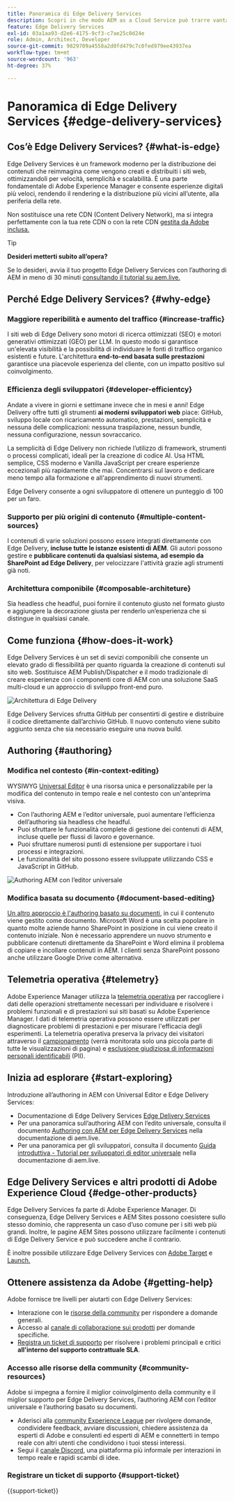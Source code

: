 ```yaml
---
title: Panoramica di Edge Delivery Services
description: Scopri in che modo AEM as a Cloud Service può trarre vantaggio dalle prestazioni e dai punteggi impeccabili di Lighthouse offerti da Edge Delivery Services.
feature: Edge Delivery Services
exl-id: 03a1aa93-d2e6-4175-9cf3-c7ae25c0d24e
role: Admin, Architect, Developer
source-git-commit: 9829709a4558a2d0fd479c7c0fed979ee43937ea
workflow-type: tm+mt
source-wordcount: '963'
ht-degree: 37%

---
```



# Panoramica di Edge Delivery Services {#edge-delivery-services}

## Cos’è Edge Delivery Services? {#what-is-edge}

Edge Delivery Services è un framework moderno per la distribuzione dei contenuti che reimmagina come vengono creati e distribuiti i siti web, ottimizzandoli per velocità, semplicità e scalabilità. È una parte fondamentale di Adobe Experience Manager e consente esperienze digitali più veloci, rendendo il rendering e la distribuzione più vicini all’utente, alla periferia della rete.

Non sostituisce una rete CDN (Content Delivery Network), ma si integra perfettamente con la tua rete CDN o con la rete CDN [gestita da Adobe inclusa.](/help/implementing/dispatcher/cdn.md)

>[!TIP]
>
>**Desideri metterti subito all’opera?**
>
>Se lo desideri, avvia il tuo progetto Edge Delivery Services con l’authoring di AEM in meno di 30 minuti [consultando il tutorial su aem.live.](https://www.aem.live/developer/ue-tutorial)


## Perché Edge Delivery Services? {#why-edge}

### Maggiore reperibilità e aumento del traffico {#increase-traffic}

I siti web di Edge Delivery sono motori di ricerca ottimizzati (SEO) e motori generativi ottimizzati (GEO) per LLM. In questo modo si garantisce un&#39;elevata visibilità e la possibilità di individuare le fonti di traffico organico esistenti e future. L&#39;architettura **end-to-end basata sulle prestazioni** garantisce una piacevole esperienza del cliente, con un impatto positivo sul coinvolgimento.

### Efficienza degli sviluppatori {#developer-efficientcy}

Andate a vivere in giorni e settimane invece che in mesi e anni! Edge Delivery offre tutti gli strumenti **ai moderni sviluppatori web** piace: GitHub, sviluppo locale con ricaricamento automatico, prestazioni, semplicità e nessuna delle complicazioni: nessuna traspilazione, nessun bundle, nessuna configurazione, nessun sovraccarico.

La semplicità di Edge Delivery non richiede l’utilizzo di framework, strumenti o processi complicati, ideali per la creazione di codice AI. Usa HTML semplice, CSS moderno e Vanilla JavaScript per creare esperienze eccezionali più rapidamente che mai. Concentrarsi sul lavoro e dedicare meno tempo alla formazione e all&#39;apprendimento di nuovi strumenti.

Edge Delivery consente a ogni sviluppatore di ottenere un punteggio di 100 per un faro.

### Supporto per più origini di contenuto {#multiple-content-sources}

I contenuti di varie soluzioni possono essere integrati direttamente con Edge Delivery, **incluse tutte le istanze esistenti di AEM**. Gli autori possono gestire e **pubblicare contenuti da qualsiasi sistema, ad esempio da SharePoint ad Edge Delivery**, per velocizzare l&#39;attività grazie agli strumenti già noti.

### Architettura componibile {#composable-architeture}

Sia headless che headful, puoi fornire il contenuto giusto nel formato giusto e aggiungere la decorazione giusta per renderlo un’esperienza che si distingue in qualsiasi canale.

## Come funziona {#how-does-it-work}

Edge Delivery Services è un set di sevizi componibili che consente un elevato grado di flessibilità per quanto riguarda la creazione di contenuti sul sito web. Sostituisce AEM Publish/Dispatcher e il modo tradizionale di creare esperienze con i componenti core di AEM con una soluzione SaaS multi-cloud e un approccio di sviluppo front-end puro.

![Architettura di Edge Delivery](assets/aem-with-eds-architecture.png)

Edge Delivery Services sfrutta GitHub per consentirti di gestire e distribuire il codice direttamente dall’archivio GitHub. Il nuovo contenuto viene subito aggiunto senza che sia necessario eseguire una nuova build.

## Authoring {#authoring}

### Modifica nel contesto {#in-context-editing}

WYSIWYG [Universal Editor](/help/implementing/universal-editor/introduction.md) è una risorsa unica e personalizzabile per la modifica del contenuto in tempo reale e nel contesto con un&#39;anteprima visiva.

* Con l’authoring AEM e l’editor universale, puoi aumentare l’efficienza dell’authoring sia headless che headful.
* Puoi sfruttare le funzionalità complete di gestione dei contenuti di AEM, incluse quelle per flussi di lavoro e governance.
* Puoi sfruttare numerosi punti di estensione per supportare i tuoi processi e integrazioni.
* Le funzionalità del sito possono essere sviluppate utilizzando CSS e JavaScript in GitHub.

![Authoring AEM con l’editor universale](assets/wysiwyg-authoring.png)

### Modifica basata su documento {#document-based-editing}

[Un altro approccio è l&#39;authoring basato su documenti](https://www.aem.live/docs/authoring), in cui il contenuto viene gestito come documento. Microsoft Word è una scelta popolare in quanto molte aziende hanno SharePoint in posizione in cui viene creato il contenuto iniziale. Non è necessario apprendere un nuovo strumento e pubblicare contenuti direttamente da SharePoint e Word elimina il problema di copiare e incollare contenuti in AEM. I clienti senza SharePoint possono anche utilizzare Google Drive come alternativa.

## Telemetria operativa {#telemetry}

Adobe Experience Manager utilizza la [telemetria operativa](https://www.aem.live/docs/operational-telemetry) per raccogliere i dati delle operazioni strettamente necessari per individuare e risolvere i problemi funzionali e di prestazioni sui siti basati su Adobe Experience Manager. I dati di telemetria operativa possono essere utilizzati per diagnosticare problemi di prestazioni e per misurare l&#39;efficacia degli esperimenti. La telemetria operativa preserva la privacy dei visitatori attraverso il [campionamento](https://www.aem.live/docs/operational-telemetry#operational-telemetry-data-is-sampled) (verrà monitorata solo una piccola parte di tutte le visualizzazioni di pagina) e [esclusione giudiziosa di informazioni personali identificabili](https://www.aem.live/docs/operational-telemetry#what-data-is-being-collected) (PII).

## Inizia ad esplorare {#start-exploring}

Introduzione all’authoring in AEM con Universal Editor e Edge Delivery Services:

* Documentazione di Edge Delivery Services [Edge Delivery Services](https://www.aem.live)
* Per una panoramica sull’authoring AEM con l’edito universale, consulta il documento [Authoring con AEM per Edge Delivery Services](https://www.aem.live/docs/aem-authoring) nella documentazione di aem.live.
* Per una panoramica per gli sviluppatori, consulta il documento [Guida introduttiva - Tutorial per sviluppatori di editor universale](https://www.aem.live/developer/ue-tutorial) nella documentazione di aem.live.

## Edge Delivery Services e altri prodotti di Adobe Experience Cloud {#edge-other-products}

Edge Delivery Services fa parte di Adobe Experience Manager. Di conseguenza, Edge Delivery Services e AEM Sites possono coesistere sullo stesso dominio, che rappresenta un caso d’uso comune per i siti web più grandi. Inoltre, le pagine AEM Sites possono utilizzare facilmente i contenuti di Edge Delivery Service e può succedere anche il contrario.

È inoltre possibile utilizzare Edge Delivery Services con [Adobe Target](https://www.aem.live/developer/target-integration) e [Launch.](https://experienceleague.adobe.com/it/docs/experience-platform/tags/home)

## Ottenere assistenza da Adobe {#getting-help}

Adobe fornisce tre livelli per aiutarti con Edge Delivery Services:

* Interazione con le [risorse della community](#community-resources) per rispondere a domande generali.
* Accesso al [canale di collaborazione sui prodotti](#collaboration-channel) per domande specifiche.
* [Registra un ticket di supporto](#support-ticket) per risolvere i problemi principali e critici **all&#39;interno del supporto contrattuale SLA**.

### Accesso alle risorse della community {#community-resources}

Adobe si impegna a fornire il miglior coinvolgimento della community e il miglior supporto per Edge Delivery Services, l’authoring AEM con l’editor universale e l’authoring basato su documenti.

* Aderisci alla [community Experience League](https://adobe.ly/3Q6kTKl) per rivolgere domande, condividere feedback, avviare discussioni, chiedere assistenza da esperti di Adobe e consulenti ed esperti di AEM e connetterti in tempo reale con altri utenti che condividono i tuoi stessi interessi.
* Segui il [canale Discord](https://discord.gg/aem-live), una piattaforma più informale per interazioni in tempo reale e rapidi scambi di idee.

### Registrare un ticket di supporto {#support-ticket}

{{support-ticket}}
